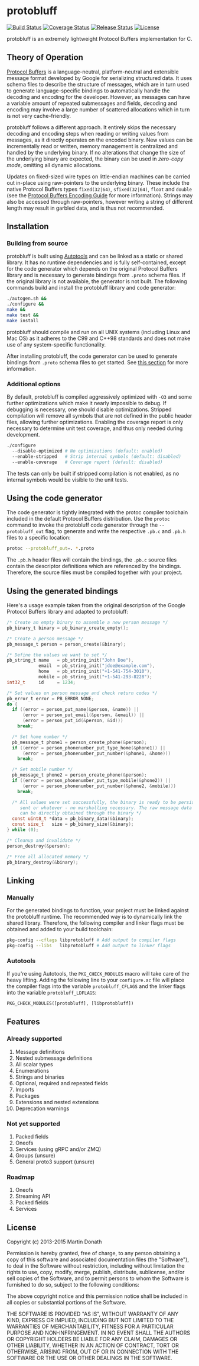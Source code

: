# protobluff

[![Build Status](https://travis-ci.org/squidfunk/protobluff.svg)](https://travis-ci.org/squidfunk/protobluff)
[![Coverage Status](https://coveralls.io/repos/squidfunk/protobluff/badge.svg?branch=master&service=github)](https://coveralls.io/github/squidfunk/protobluff?branch=master)
[![Release Status](https://img.shields.io/github/release/squidfunk/protobluff.svg)](https://github.com/squidfunk/protobluff/releases/latest)
[![License](https://img.shields.io/github/license/squidfunk/protobluff.svg)](https://github.com/squidfunk/protobluff/blob/master/LICENSE)

protobluff is an extremely lightweight Protocol Buffers implementation for C.

## Theory of Operation

[Protocol Buffers][] is a language-neutral, platform-neutral and extensible
message format developed by Google for serializing structured data. It uses
schema files to describe the structure of messages, which are in turn used to
generate language-specific bindings to automatically handle the decoding and
encoding for the developer. However, as messages can have a variable amount
of repeated submessages and fields, decoding and encoding may involve a large
number of scattered allocations which in turn is not very cache-friendly.

protobluff follows a different approach. It entirely skips the necessary
decoding and encoding steps when reading or writing values from messages,
as it directly operates on the encoded binary. New values can be incrementally
read or written, memory management is centralized and handled by the underlying
binary. If no alterations that change the size of the underlying binary are
expected, the binary can be used in *zero-copy mode*, omitting all dynamic
allocations.

Updates on fixed-sized wire types on little-endian machines can be carried out
in-place using raw-pointers to the underlying binary. These include the native
Protocol Buffers types `fixed(32|64)`, `sfixed(32|64)`, `float` and `double`
(see the [Protocol Buffers Encoding Guide][] for more information). Strings may
also be accessed through raw-pointers, however writing a string of different
length may result in garbled data, and is thus not recommended.

## Installation

### Building from source

protobluff is built using [Autotools][] and can be linked as a static or shared
library. It has no runtime dependencies and is fully self-contained, except for
the code generator which depends on the original Protocol Buffers library and
is necessary to generate bindings from `.proto` schema files. If the original
library is not available, the generator is not built. The following commands
build and install the protobluff library and code generator:

``` sh
./autogen.sh &&
./configure &&
make &&
make test &&
make install
```

protobluff should compile and run on all UNIX systems (including Linux and Mac
OS) as it adheres to the C99 and C++98 standards and does not make use of any
system-specific functionality.

After installing protobluff, the code generator can be used to generate
bindings from `.proto` schema files to get started. See
[this section](#using-the-code-generator) for more information.

### Additional options

By default, protobluff is compiled aggressively optimized with `-O3` and some
further optimizations which make it nearly impossible to debug. If debugging
is necessary, one should disable optimizations. Stripped compilation will
remove all symbols that are not defined in the public header files, allowing
further optimizations. Enabling the coverage report is only necessary to
determine unit test coverage, and thus only needed during development.

``` sh
./configure
  --disable-optimized # No optimizations (default: enabled)
  --enable-stripped   # Strip internal symbols (default: disabled)
  --enable-coverage   # Coverage report (default: disabled)
```

The tests can only be built if stripped compilation is not enabled, as no
internal symbols would be visible to the unit tests.

## Using the code generator

The code generator is tightly integrated with the protoc compiler toolchain
included in the default Protocol Buffers distribution. Use the `protoc` command
to invoke the protobluff code generator through the `--protobluff_out` flag,
to generate and write the respective `.pb.c` and `.pb.h` files to a specific
location:

``` sh
protoc --protobluff_out=. *.proto
```

The `.pb.h` header files will contain the bindings, the `.pb.c` source files
contain the descriptor definitions which are referenced by the bindings.
Therefore, the source files must be compiled together with your project.

## Using the generated bindings

Here's a usage example taken from the original description of the Google
Protocol Buffers library and adapted to protobluff:

``` c
/* Create an empty binary to assemble a new person message */
pb_binary_t binary = pb_binary_create_empty();

/* Create a person message */
pb_message_t person = person_create(&binary);

/* Define the values we want to set */
pb_string_t name   = pb_string_init("John Doe"),
            email  = pb_string_init("jdoe@example.com"),
            home   = pb_string_init("+1-541-754-3010"),
            mobile = pb_string_init("+1-541-293-8228");
int32_t     id     = 1234;

/* Set values on person message and check return codes */
pb_error_t error = PB_ERROR_NONE;
do {
  if ((error = person_put_name(&person, &name)) ||
      (error = person_put_email(&person, &email)) ||
      (error = person_put_id(&person, &id)))
    break;

  /* Set home number */
  pb_message_t phone1 = person_create_phone(&person);
  if ((error = person_phonenumber_put_type_home(&phone1)) ||
      (error = person_phonenumber_put_number(&phone1, &home)))
    break;

  /* Set mobile number */
  pb_message_t phone2 = person_create_phone(&person);
  if ((error = person_phonenumber_put_type_mobile(&phone2)) ||
      (error = person_phonenumber_put_number(&phone2, &mobile)))
    break;

  /* All values were set successfully, the binary is ready to be persisted,
     sent or whatever - no marshalling necessary. The raw message data and size
     can be directly obtained through the binary */
  const uint8_t *data = pb_binary_data(&binary);
  const size_t   size = pb_binary_size(&binary);
} while (0);

/* Cleanup and invalidate */
person_destroy(&person);

/* Free all allocated memory */
pb_binary_destroy(&binary);
```

## Linking

### Manually

For the generated bindings to function, your project must be linked against the
protobluff runtime. The recommended way is to dynamically link the shared
library. Therefore, the following compiler and linker flags must be obtained
and added to your build toolchain:

``` sh
pkg-config --cflags libprotobluff # Add output to compiler flags
pkg-config --libs   libprotobluff # Add output to linker flags
```

### Autotools

If you're using Autotools, the `PKG_CHECK_MODULES` macro will take care of the
heavy lifting. Adding the following line to your `configure.ac` file will place
the compiler flags into the variable `protobluff_CFLAGS` and the linker flags
into the variable `protobluff_LDFLAGS`:

``` makefile
PKG_CHECK_MODULES([protobluff], [libprotobluff])
```

## Features

### Already supported

1. Message definitions
2. Nested submessage definitions
3. All scalar types
4. Enumerations
5. Strings and binaries
6. Optional, required and repeated fields
7. Imports
8. Packages
9. Extensions and nested extensions
10. Deprecation warnings

### Not yet supported

1. Packed fields
2. Oneofs
3. Services (using gRPC and/or ZMQ)
4. Groups (unsure)
5. General proto3 support (unsure)

### Roadmap

1. Oneofs
2. Streaming API
3. Packed fields
4. Services

## License

Copyright (c) 2013-2015 Martin Donath

Permission is hereby granted, free of charge, to any person obtaining a copy
of this software and associated documentation files (the "Software"), to
deal in the Software without restriction, including without limitation the
rights to use, copy, modify, merge, publish, distribute, sublicense, and/or
sell copies of the Software, and to permit persons to whom the Software is
furnished to do so, subject to the following conditions:

The above copyright notice and this permission notice shall be included in
all copies or substantial portions of the Software.

THE SOFTWARE IS PROVIDED "AS IS", WITHOUT WARRANTY OF ANY KIND, EXPRESS OR
IMPLIED, INCLUDING BUT NOT LIMITED TO THE WARRANTIES OF MERCHANTABILITY,
FITNESS FOR A PARTICULAR PURPOSE AND NON-INFRINGEMENT. IN NO EVENT SHALL THE
AUTHORS OR COPYRIGHT HOLDERS BE LIABLE FOR ANY CLAIM, DAMAGES OR OTHER
LIABILITY, WHETHER IN AN ACTION OF CONTRACT, TORT OR OTHERWISE, ARISING
FROM, OUT OF OR IN CONNECTION WITH THE SOFTWARE OR THE USE OR OTHER DEALINGS
IN THE SOFTWARE.

[Protocol Buffers]: https://developers.google.com/protocol-buffers/docs/overview
[Protocol Buffers Encoding Guide]: https://developers.google.com/protocol-buffers/docs/encoding
[Autotools]: http://www.gnu.org/software/automake/manual/html_node/Autotools-Introduction.html
[Valgrind]: http://valgrind.org/
[LCOV]: http://ltp.sourceforge.net/coverage/lcov.php
